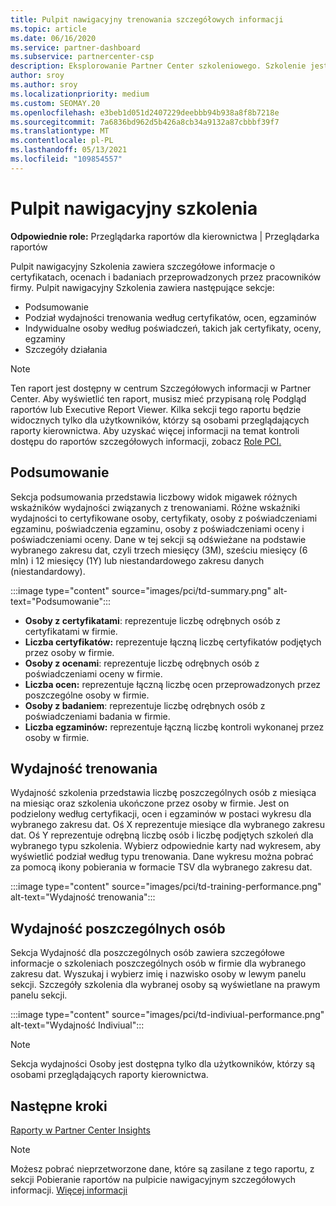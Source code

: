 ```yaml
---
title: Pulpit nawigacyjny trenowania szczegółowych informacji
ms.topic: article
ms.date: 06/16/2020
ms.service: partner-dashboard
ms.subservice: partnercenter-csp
description: Eksplorowanie Partner Center szkoleniowego. Szkolenie jest jednym z raportów dostępnych w obszarze Partner Center Insights (PCI).
author: sroy
ms.author: sroy
ms.localizationpriority: medium
ms.custom: SEOMAY.20
ms.openlocfilehash: e3beb1d051d2407229deebbb94b938a8f8b7218e
ms.sourcegitcommit: 7a6836bd962d5b426a8cb34a9132a87cbbbf39f7
ms.translationtype: MT
ms.contentlocale: pl-PL
ms.lasthandoff: 05/13/2021
ms.locfileid: "109854557"
---
```

# <a name="trainings-dashboard"></a>Pulpit nawigacyjny szkolenia

**Odpowiednie role:** Przeglądarka raportów dla kierownictwa | Przeglądarka raportów

Pulpit nawigacyjny Szkolenia zawiera szczegółowe informacje o certyfikatach, ocenach i badaniach przeprowadzonych przez pracowników firmy. Pulpit nawigacyjny Szkolenia zawiera następujące sekcje:

- Podsumowanie
- Podział wydajności trenowania według certyfikatów, ocen, egzaminów
- Indywidualne osoby według poświadczeń, takich jak certyfikaty, oceny, egzaminy
- Szczegóły działania

>[!NOTE] 
>Ten raport jest dostępny w centrum Szczegółowych informacji w Partner Center. Aby wyświetlić ten raport, musisz mieć przypisaną rolę Podgląd raportów lub Executive Report Viewer. Kilka sekcji tego raportu będzie widocznych tylko dla użytkowników, którzy są osobami przeglądających raporty kierownictwa. Aby uzyskać więcej informacji na temat kontroli dostępu do raportów szczegółowych informacji, zobacz [Role PCI.](pci-roles.md)

## <a name="summary"></a>Podsumowanie

Sekcja podsumowania przedstawia liczbowy widok migawek różnych wskaźników wydajności związanych z trenowaniami. Różne wskaźniki wydajności to certyfikowane osoby, certyfikaty, osoby z poświadczeniami egzaminu, poświadczenia egzaminu, osoby z poświadczeniami oceny i poświadczeniami oceny. Dane w tej sekcji są odświeżane na podstawie wybranego zakresu dat, czyli trzech miesięcy (3M), sześciu miesięcy (6 mln) i 12 miesięcy (1Y) lub niestandardowego zakresu danych (niestandardowy). 

:::image type="content" source="images/pci/td-summary.png" alt-text="Podsumowanie":::

- **Osoby z certyfikatami**: reprezentuje liczbę odrębnych osób z certyfikatami w firmie.
- **Liczba certyfikatów:** reprezentuje łączną liczbę certyfikatów podjętych przez osoby w firmie.
- **Osoby z ocenami**: reprezentuje liczbę odrębnych osób z poświadczeniami oceny w firmie. 
- **Liczba ocen:** reprezentuje łączną liczbę ocen przeprowadzonych przez poszczególne osoby w firmie.
- **Osoby z badaniem**: reprezentuje liczbę odrębnych osób z poświadczeniami badania w firmie. 
- **Liczba egzaminów:** reprezentuje łączną liczbę kontroli wykonanej przez osoby w firmie.

## <a name="training-performance"></a>Wydajność trenowania

Wydajność szkolenia przedstawia liczbę poszczególnych osób z miesiąca na miesiąc oraz szkolenia ukończone przez osoby w firmie. Jest on podzielony według certyfikacji, ocen i egzaminów w postaci wykresu dla wybranego zakresu dat. Oś X reprezentuje miesiące dla wybranego zakresu dat. Oś Y reprezentuje odrębną liczbę osób i liczbę podjętych szkoleń dla wybranego typu szkolenia. Wybierz odpowiednie karty nad wykresem, aby wyświetlić podział według typu trenowania. Dane wykresu można pobrać za pomocą ikony pobierania w formacie TSV dla wybranego zakresu dat.

:::image type="content" source="images/pci/td-training-performance.png" alt-text="Wydajność trenowania":::

## <a name="individuals-performance"></a>Wydajność poszczególnych osób

Sekcja Wydajność dla poszczególnych osób zawiera szczegółowe informacje o szkoleniach poszczególnych osób w firmie dla wybranego zakresu dat. Wyszukaj i wybierz imię i nazwisko osoby w lewym panelu sekcji. Szczegóły szkolenia dla wybranej osoby są wyświetlane na prawym panelu sekcji.

:::image type="content" source="images/pci/td-indiviual-performance.png" alt-text="Wydajność Indiviual":::

>[!NOTE] 
> Sekcja wydajności Osoby jest dostępna tylko dla użytkowników, którzy są osobami przeglądających raporty kierownictwa. 

## <a name="next-steps"></a>Następne kroki

[Raporty w Partner Center Insights](partner-center-insights.md)

>[!NOTE] 
> Możesz pobrać nieprzetworzone dane, które są zasilane z tego raportu, z sekcji Pobieranie raportów na pulpicie nawigacyjnym szczegółowych informacji. [Więcej informacji](pci-download-reports.md)